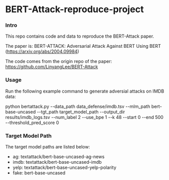 # BERT-Attack-reproduce-project

### Intro
This repo contains code and data to reproduce the BERT-Attack paper.

The paper is: BERT-ATTACK: Adversarial Attack Against BERT Using BERT (https://arxiv.org/abs/2004.09984)

The code comes from the origin repo of the paper: https://github.com/LinyangLee/BERT-Attack


### Usage
Run the following example command to generate adversial attacks on IMDB data:

python bertattack.py --data_path data_defense/imdb.tsv --mlm_path bert-base-uncased --tgt_path target_model_path --output_dir results/imdb_logs.tsv --num_label 2 --use_bpe 1 --k 48 --start 0 --end 500 --threshold_pred_score 0

### Target Model Path
The target model paths are listed below:

- ag: textattack/bert-base-uncased-ag-news
- imdb: textattack/bert-base-uncased-imdb
- yelp: textattack/bert-base-uncased-yelp-polarity
- fake: bert-base-uncased
